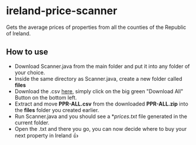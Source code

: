 # ireland-price-scanner
Gets the average prices of properties from all the counties of the Republic of Ireland.

<h2>How to use</h2>

- Download Scanner.java from the main folder and put it into any folder of your choice.
- Inside the same directory as Scanner.java, create a new folder called **files**
- Download the .csv [here](https://www.propertypriceregister.ie/), simply click on the big green "Download All" Button on the bottom left.
- Extract and move **PPR-ALL.csv** from the downloaded **PPR-ALL.zip** into the **files** folder you created earlier.
- Run Scanner.java and you should see a **prices.txt* file generated in the current folder.
- Open the .txt and there you go, you can now decide where to buy your next property in Ireland :+1:
